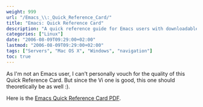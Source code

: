 ```yaml
---
weight: 999
url: "/Emacs_\\:_Quick_Reference_Card/"
title: "Emacs: Quick Reference Card"
description: "A quick reference guide for Emacs users with downloadable PDF resource."
categories: ["Linux"]
date: "2006-08-09T09:29:00+02:00"
lastmod: "2006-08-09T09:29:00+02:00"
tags: ["Servers", "Mac OS X", "Windows", "navigation"]
toc: true
---
```


As I'm not an Emacs user, I can't personally vouch for the quality of this Quick Reference Card. But since the Vi one is good, this one should theoretically be as well :).

Here is the [Emacs Quick Reference Card PDF](/pdf/emacsqrc.pdf).
